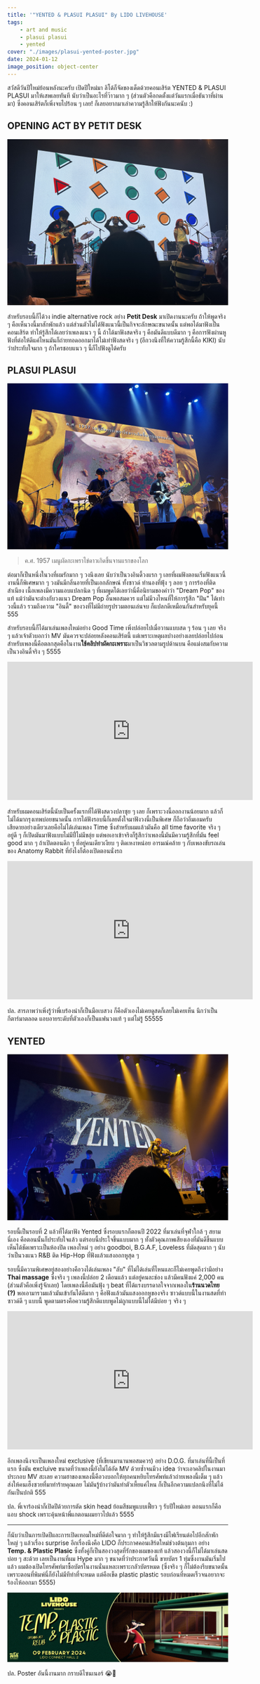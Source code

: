 ```yaml
---
title: '"YENTED & PLASUI PLASUI" By LIDO LIVEHOUSE'
tags:
    - art and music
    - plasui plasui
    - yented
cover: "./images/plasui-yented-poster.jpg"
date: 2024-01-12
image_position: object-center
---
```


สวัสดีวันปีใหม่ย้อนหลังนะครับ เปิดปีใหม่มา ลิโด้ก็จัดของเด็ดด้วยคอนเสิร์ต YENTED & PLASUI PLASUI มาให้เสพเลยทันที นับว่าเป็นอะไรที่ว๊าวมาก ๆ (ส่วนตัวคือกดตั้งแต่วันแรกเมื่อธันวาที่ผ่านมา) ซึ่งคอนเสิร์ตก็เพิ่งจบไปร้อน ๆ เลย! ก็เลยอยากมาเล่าความรู้สึกให้ฟังกันนะคนับ :)

## OPENING ACT BY PETIT DESK

![Petit Desk](./images/petit-desk.jpg)

สำหรับรอบนี้ก็ได้วง indie alternative rock อย่าง **Petit Desk** มาเปิดงานนะครับ ถ้าให้พูดจริง ๆ คือเห็นวงนี้มาสักพักแล้ว แต่ส่วนตัวไม่ได้ฟังแนวนี้เป็นกิจจะลักษณะขนาดนั้น แต่พอได้มาฟังเป็นคอนเสิร์ต ทำให้รู้สึกได้เลยว่าเพลงแนว ๆ นี้ ถ้าได้มาฟังสดจริง ๆ คือมันดีแบบดีมาก ๆ คือการฟังผ่านหูฟังที่ต่อให้ดีแค่ไหนมันก็ถ่ายทอดออกมาได้ไม่เท่าฟังสดจริง ๆ (อีกวงนึงที่ให้ความรู้สึกนี้คือ KIKI) นับว่าประทับใจมาก ๆ ถ้าใครชอบแนว ๆ นี้ก็ไปฟังดูได้ครับ

## PLASUI PLASUI

![Plasui Plasui](./images/plasui.jpg)

> ค.ศ. 1957 เมนูผัดกะเพราไข่ดาวเกิดขึ้นจานแรกของโลก

ต่อมาก็เป็นหนึ่งในวงที่ผมรักมาก ๆ วงนึงเลย นับว่าเป็นวงอินดี้วงแรก ๆ เลยที่ผมฟังตอนเริ่มฟังแนวนี้ งานนี้ก็พิเศษมาก ๆ วงมันมีกลิ่นอายที่เป็นเอกลักษณ์ ทั้งซาวด์ ทำนองที่ฟุ้ง ๆ ลอย ๆ การร้องที่ติดสำเนียง เนื้อเพลงมีความแอบแปลกนิด ๆ ที่ผมพูดได้เลยว่านี่คือนิยามของคำว่า "Dream Pop" ของแท้ แม้ว่ามันจะต่างกับวงแนว Dream Pop อื่นพอสมควร แต่ไม่มีวงไหนที่ให้การรู้สึก "ฝัน" ได้เท่าวงนี้แล้ว รวมถึงความ "อินดี้" ของวงที่ไม่มีถ่ายรูปรวมตอนเล่นจบ ก็แปลกดีเหมือนกันสำหรับยุคนี้ 555

สำหรับรอบนี้ก็ได้มาเล่นเพลงใหม่อย่าง Good Time เพิ่งปล่อยไปเมื่อวานแบบสด ๆ ร้อน ๆ เลย จริง ๆ แล้วเจ้าตัวบอกว่า MV มันควรจะปล่อยหลังคอนเสิร์ตนี้ แต่เพราะเหตุผลบ่่างอย่างเลยปล่อยไปก่อน สำหรับเพลงนี้คือตลกสุดคือในงาน**ใช้คลิปทำผัดกะเพราะ**มาเป็นวิชวลตามรูปด้านบน คือแม่งสมกับความเป็นวงอินดี้จริง ๆ 5555

<iframe width="560" height="315" src="https://www.youtube.com/embed/Wfv7DFY12pc?si=rL0hRCyEHdNI9ZMk" title="YouTube video player" frameborder="0" allow="accelerometer; autoplay; clipboard-write; encrypted-media; gyroscope; picture-in-picture; web-share" allowfullscreen></iframe>

สำหรับผมคอนเสิร์ตนี้นับเป็นครั้งแรกที่ได้ฟังสดวงปลาซุย ๆ เลย ก็เพราะวงนี้ออกงานน้อยมาก แล้วก็ไม่ได้มากรุงเทพบ่อยขนาดนั้น การได้ฟังรอบนี้ก็เลยตั้งใจมาฟังวงนี้เป็นพิเศษ ก็ถือว่าอิ่มเอมครับ เสียดายอย่างเดียวเลยคือไม่ได้เล่นเพลง Time ซึ่งสำหรับผมแล้วมันคือ all time favorite จริง ๆ อยู่ดี ๆ ก็เปิดมันมาฟังแบบไม่มีปี่ไม่มีขลุ่ย แต่พอเอาเข้าจริงก็รู้สึกว่าเพลงนี้มันมีความรู้สึกที่มัน feel good มาก ๆ ถ้าเปิดตอนดึก ๆ ที่อยู่คนเดียวเงียบ ๆ ติดเหงาหน่อย อารมณ์คล้าย ๆ กับเพลงขับรถเล่นของ Anatomy Rabbit ที่ยังไงก็ต้องเปิดตอนนั่งรถ

<iframe width="560" height="315" src="https://www.youtube.com/embed/X7dlHE1xESQ?si=H53yWqEx_wQGkOIW" title="YouTube video player" frameborder="0" allow="accelerometer; autoplay; clipboard-write; encrypted-media; gyroscope; picture-in-picture; web-share" allowfullscreen></iframe>

ปล. สารภาพว่าเพิ่งรู้ว่าพี่เบร้องนำก็เป็นมือเบสวง ก็คือตัวเองไม่เคยดูสดก็เลยไม่เคยเห็น นึกว่าเป็นกีตาร์มาตลอด แอบอายระดับที่ตัวเองก็เป็นแฟนวงแท้ ๆ แต่ไม่รู้ 55555

## YENTED

![Yented](./images/yented.jpg)

รอบนี้เป็นรอบที่ 2 แล้วที่ได้มาฟัง Yented ซึ่งรอบแรกก็ตอนปี 2022 ที่มาเล่นที่จุฬาใกล้ ๆ สยามนี่เอง คือตอนนั้นก็ประทับใจแล้ว แต่รอบนี้ประใจขึ้นแบบมาก ๆ ทั้งตัวคุณภาพเสียงเองที่มันดีขึ้นแบบเห็นได้ชัดเพราะเป็นห้องปิด เพลงใหม่ ๆ อย่าง goodboi, B.G.A.F, Loveless ที่มัดสุดมาก ๆ นับว่าเป็นวงแนว R&B ติด Hip-Hop ที่ฟังแล้วแสงออกหูสุด ๆ

รอบนี้มีความพิเศษอยู่สองอย่างคือวงได้เล่นเพลง "ลับ" ที่ไม่ได้เล่นที่ไหนและก็ไม่เคยพูดถึงว่ามีอย่าง **Thai massage** ซึ่งจริง ๆ เพลงนี้ปล่อย 2 เดือนแล้ว แต่อยู่คนละช่อง แล้วมีคนฟังแค่ 2,000 คน (ส่วนตัวคือเพิ่งรู้จักเลย) โดยเพลงนี้คือมันฟุ้ง ๆ beat ที่ได้แรงบรรดาลใจจากเพลงใน**ร้านนวดไทย (?)** พอเอามารวมแล้วมันเข้ากันได้ดีมาก ๆ คือฟังแล้วมันแสงออกหูของจริง ซาวด์แบบนี้ในงานสดที่ทำซาวด์ดี ๆ แบบนี้ พูดตามตรงคือความรู้สึกดีแบบพูดไม่ถูกแบบนี้ไม่ได้มีบ่อย ๆ จริง ๆ

<iframe width="560" height="315" src="https://www.youtube.com/embed/JQI4iCND298?si=ugL6YYg-viaS36TL" title="YouTube video player" frameborder="0" allow="accelerometer; autoplay; clipboard-write; encrypted-media; gyroscope; picture-in-picture; web-share" allowfullscreen></iframe>

อีกเพลงนึงจะเป็นเพลงใหม่ exclusive (ที่เขียนมานานพอสมควร) อย่าง D.O.G. ที่มาเล่นที่นี้เป็นที่แรก ซึ่งมัน excluive ขนาดที่ว่าเพลงนี้ยังไม่ได้อัด MV ด้วยซ้ำจนมีวง idea ว่าจะเอาคลิปในงานมาประกอบ MV สะเลย ความฮาของเพลงนี้คือวงบอกให้ทุกคนหยิบโทรศัพท์แล้วถ่ายเพลงนี้เต็ม ๆ แล้วส่งให้คนเฮ็งซวยที่มาทำร้ายคุณเลย ไม่มันรู้บ้างว่ามันทำตัวเหี้ยแค่ไหน ก็เป็นอีกความแปลกนึงที่ไม่ได้กันเป็นปกติ 555

ปล. พี่เจาร้องนำก็เปิดปีด้วยการตัด skin head ย้อมสีชมพูแบบเฟี้ยว ๆ รับปีใหม่เลย ตอนแรกก็คือแอบ shock เพราะคุ้นหน้าพี่แกตอนผมยาวไปแล้ว 5555

---

ก็นับว่าเป็นการเปิดปีและการเปิดเทอมใหม่ที่ดีต่อใจมาก ๆ ทำให้รู้สึกมีแรงมีไฟเรียนต่อไปอีกสักพักใหญ่ ๆ แล้วเรื่อง surprise อีกเรื่องนึงคือ LIDO ก็ประกาศคอนเสิร์ตใหม่ช่วงต้นกุมภา อย่าง **Temp. & Plastic Plasic** ซึ่งทั้งคู่ก็เป็นสองวงสุดที่รักของผมของแท้ แล้วสองวงนี้ก็ไม่ได้มาเล่นสดบ่อย ๆ สะด้วย เลยเป็นงานที่ผม Hype มาก ๆ ขนาดที่ว่าประกาศวันนี้ ขายบัตร 1 ทุ่มซึ่งงานมันเริ่มไปแล้ว ผมต้องเปิดโทรศัพท์มาซื้อบัตรในงานนั่นแหละเพราะกลัวบัตรหมด (ซึ่งจริง ๆ ก็ไม่ต้องรีบขนาดนั้น เพราะตอนที่พิมพ์นี่ก็ยังไม่มีทีท่าที่จะหมด แต่คือเข็ด plastic plastic รอบก่อนที่หมดเร็วจนอยากจะร้องไห้ออกมา 5555)

![Temp. & Plastic Plastic](./images/temp-plastic-plastic.jpg)

ปล. Poster อันนี้งานมาก กราบดีไซนเนอร์ 😭🙏
